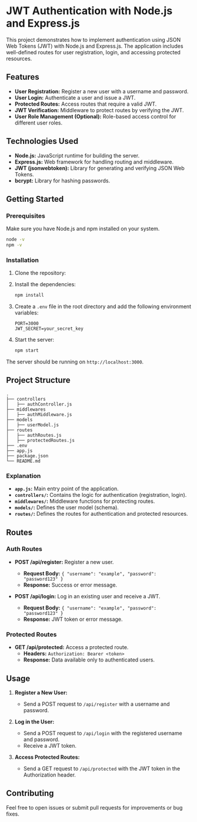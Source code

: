 # JWT Authentication with Node.js and Express.js

This project demonstrates how to implement authentication using JSON Web Tokens (JWT) with Node.js and Express.js. The application includes well-defined routes for user registration, login, and accessing protected resources.

## Features

- **User Registration:** Register a new user with a username and password.
- **User Login:** Authenticate a user and issue a JWT.
- **Protected Routes:** Access routes that require a valid JWT.
- **JWT Verification:** Middleware to protect routes by verifying the JWT.
- **User Role Management (Optional):** Role-based access control for different user roles.

## Technologies Used

- **Node.js:** JavaScript runtime for building the server.
- **Express.js:** Web framework for handling routing and middleware.
- **JWT (jsonwebtoken):** Library for generating and verifying JSON Web Tokens.
- **bcrypt:** Library for hashing passwords.

## Getting Started

### Prerequisites

Make sure you have Node.js and npm installed on your system.

```bash
node -v
npm -v
```

### Installation

1. Clone the repository:

 
2. Install the dependencies:

   ```bash
   npm install
   ```

3. Create a `.env` file in the root directory and add the following environment variables:

   ```env
   PORT=3000
   JWT_SECRET=your_secret_key
   ```

4. Start the server:

   ```bash
   npm start
   ```

The server should be running on `http://localhost:3000`.

## Project Structure

```
.
├── controllers
│   ├── authController.js
├── middlewares
│   ├── authMiddleware.js
├── models
│   ├── userModel.js
├── routes
│   ├── authRoutes.js
│   ├── protectedRoutes.js
├── .env
├── app.js
├── package.json
└── README.md
```

### Explanation

- **`app.js`:** Main entry point of the application.
- **`controllers/`:** Contains the logic for authentication (registration, login).
- **`middlewares/`:** Middleware functions for protecting routes.
- **`models/`:** Defines the user model (schema).
- **`routes/`:** Defines the routes for authentication and protected resources.

## Routes

### Auth Routes

- **POST /api/register:** Register a new user.
  - **Request Body:** `{ "username": "example", "password": "password123" }`
  - **Response:** Success or error message.

- **POST /api/login:** Log in an existing user and receive a JWT.
  - **Request Body:** `{ "username": "example", "password": "password123" }`
  - **Response:** JWT token or error message.

### Protected Routes

- **GET /api/protected:** Access a protected route.
  - **Headers:** `Authorization: Bearer <token>`
  - **Response:** Data available only to authenticated users.

## Usage

1. **Register a New User:**
   - Send a POST request to `/api/register` with a username and password.

2. **Log in the User:**
   - Send a POST request to `/api/login` with the registered username and password.
   - Receive a JWT token.

3. **Access Protected Routes:**
   - Send a GET request to `/api/protected` with the JWT token in the Authorization header.

## Contributing

Feel free to open issues or submit pull requests for improvements or bug fixes.
